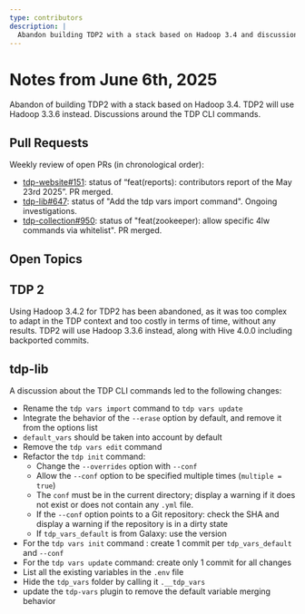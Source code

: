 ```yaml
---
type: contributors
description: |
  Abandon building TDP2 with a stack based on Hadoop 3.4 and discussions around the tdp cli commands
---
```


# Notes from June 6th, 2025

Abandon of building TDP2 with a stack based on Hadoop 3.4. TDP2 will use Hadoop 3.3.6 instead.
Discussions around the TDP CLI commands.

## Pull Requests

Weekly review of open PRs (in chronological order):

- [tdp-website#151](https://github.com/TOSIT-IO/tdp-website/pull/150): status of “feat(reports): contributors report of the May 23rd 2025”. PR merged.
- [tdp-lib#647](https://github.com/TOSIT-IO/tdp-lib/pull/647): status of "Add the tdp vars import command". Ongoing investigations.
- [tdp-collection#950](https://github.com/TOSIT-IO/tdp-collection/pull/950): status of "feat(zookeeper): allow specific 4lw commands via whitelist". PR merged.

## Open Topics

## TDP 2

Using Hadoop 3.4.2 for TDP2 has been abandoned, as it was too complex to adapt in the TDP context and too costly in terms of time, without any results.
TDP2 will use Hadoop 3.3.6 instead, along with Hive 4.0.0 including backported commits.

## tdp-lib

A discussion about the TDP CLI commands led to the following changes:

- Rename the `tdp vars import` command to `tdp vars update`
- Integrate the behavior of the `--erase` option by default, and remove it from the options list
- ```default_vars``` should be taken into account by default
- Remove the `tdp vars edit` command
- Refactor the `tdp init` command: 
  - Change the `--overrides` option with `--conf`
  - Allow the `--conf` option to be specified multiple times (```multiple = true```)
  - The ```conf``` must be in the current directory; display a warning if it does not exist or does not contain any ```.yml``` file.
  - If the `--conf` option points to a Git repository: check the SHA and display a warning if the repository is in a dirty state
  - If ```tdp_vars_default``` is from Galaxy: use the version
- For the `tdp vars init` command : create 1 commit per ```tdp_vars_default``` and ```--conf```
- For the `tdp vars update` command: create only 1 commit for all changes
- List all the existing variables in the ```.env``` file
- Hide the ```tdp_vars``` folder by calling it ```.__tdp_vars```
- update the ```tdp-vars``` plugin to remove the default variable merging behavior